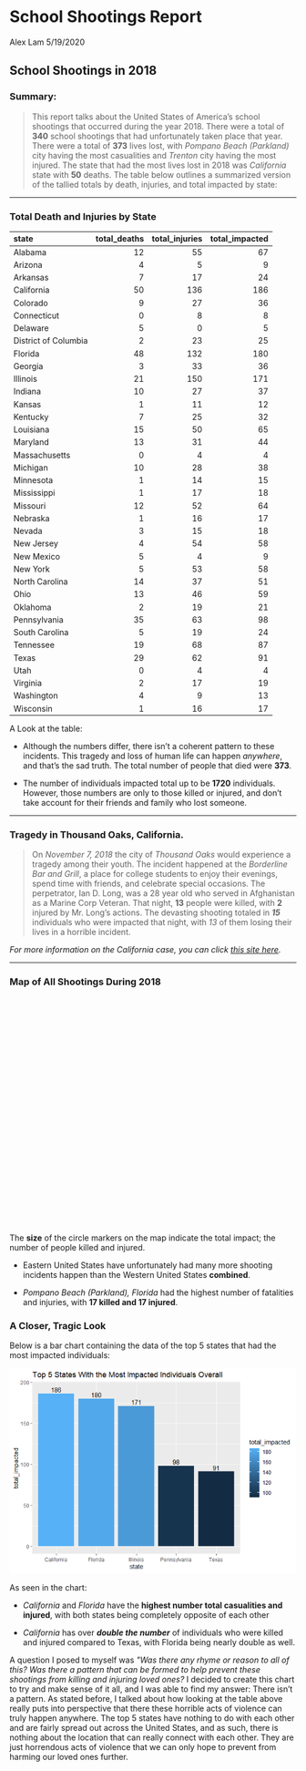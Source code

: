 School Shootings Report
================
Alex Lam
5/19/2020

## School Shootings in 2018

### Summary:

> This report talks about the United States of America’s school
> shootings that occurred during the year 2018. There were a total of
> **340** school shootings that had unfortunately taken place that year.
> There were a total of **373** lives lost, with *Pompano Beach
> (Parkland)* city having the most casualities and *Trenton* city having
> the most injured. The state that had the most lives lost in 2018 was
> *California* state with **50** deaths. The table below outlines a
> summarized version of the tallied totals by death, injuries, and total
> impacted by state:

-----

### Total Death and Injuries by State

| state                | total\_deaths | total\_injuries | total\_impacted |
| :------------------- | ------------: | --------------: | --------------: |
| Alabama              |            12 |              55 |              67 |
| Arizona              |             4 |               5 |               9 |
| Arkansas             |             7 |              17 |              24 |
| California           |            50 |             136 |             186 |
| Colorado             |             9 |              27 |              36 |
| Connecticut          |             0 |               8 |               8 |
| Delaware             |             5 |               0 |               5 |
| District of Columbia |             2 |              23 |              25 |
| Florida              |            48 |             132 |             180 |
| Georgia              |             3 |              33 |              36 |
| Illinois             |            21 |             150 |             171 |
| Indiana              |            10 |              27 |              37 |
| Kansas               |             1 |              11 |              12 |
| Kentucky             |             7 |              25 |              32 |
| Louisiana            |            15 |              50 |              65 |
| Maryland             |            13 |              31 |              44 |
| Massachusetts        |             0 |               4 |               4 |
| Michigan             |            10 |              28 |              38 |
| Minnesota            |             1 |              14 |              15 |
| Mississippi          |             1 |              17 |              18 |
| Missouri             |            12 |              52 |              64 |
| Nebraska             |             1 |              16 |              17 |
| Nevada               |             3 |              15 |              18 |
| New Jersey           |             4 |              54 |              58 |
| New Mexico           |             5 |               4 |               9 |
| New York             |             5 |              53 |              58 |
| North Carolina       |            14 |              37 |              51 |
| Ohio                 |            13 |              46 |              59 |
| Oklahoma             |             2 |              19 |              21 |
| Pennsylvania         |            35 |              63 |              98 |
| South Carolina       |             5 |              19 |              24 |
| Tennessee            |            19 |              68 |              87 |
| Texas                |            29 |              62 |              91 |
| Utah                 |             0 |               4 |               4 |
| Virginia             |             2 |              17 |              19 |
| Washington           |             4 |               9 |              13 |
| Wisconsin            |             1 |              16 |              17 |

A Look at the table:

  - Although the numbers differ, there isn’t a coherent pattern to these
    incidents. This tragedy and loss of human life can happen
    *anywhere*, and that’s the sad truth. The total number of people
    that died were **373**.

  - The number of individuals impacted total up to be **1720**
    individuals. However, those numbers are only to those killed or
    injured, and don’t take account for their friends and family who
    lost someone.

-----

### Tragedy in Thousand Oaks, California.

> On *November 7, 2018* the city of *Thousand Oaks* would experience a
> tragedy among their youth. The incident happened at the *Borderline
> Bar and Grill*, a place for college students to enjoy their evenings,
> spend time with friends, and celebrate special occasions. The
> perpetrator, Ian D. Long, was a 28 year old who served in Afghanistan
> as a Marine Corp Veteran. That night, **13** people were killed, with
> **2** injured by Mr. Long’s actions. The devasting shooting totaled in
> ***15*** individuals who were impacted that night, with *13* of them
> losing their lives in a horrible incident.

*For more information on the California case, you can click [this site
here](https://www.nytimes.com/2018/11/08/us/shooting-california-thousand-oaks.html).*

-----

### Map of All Shootings During 2018

<!--html_preserve-->

<div id="htmlwidget-05983dc40b0a8f6855c2" class="leaflet html-widget" style="width:100%;height:400px;">

</div>

<script type="application/json" data-for="htmlwidget-05983dc40b0a8f6855c2">{"x":{"options":{"crs":{"crsClass":"L.CRS.EPSG3857","code":null,"proj4def":null,"projectedBounds":null,"options":{}}},"calls":[{"method":"addProviderTiles","args":["CartoDB.Positron",null,null,{"errorTileUrl":"","noWrap":false,"detectRetina":false}]},{"method":"addCircleMarkers","args":[[41.49932,40.742551,38.7881062,30.0404796,37.2089572,36.1699412,39.2903848,25.7616798,38.8338816,39.9525839,31.7607195,34.7740494,43.0730517,33.9616801,40.7449859,25.7616798,36.0318578,32.5176361,29.7604267,37.8043637,25.7616798,41.079273,38.6270025,39.9525839,39.7392358,33.9386361,34.7464809,30.4514677,35.5280783,39.768403,35.3062743,33.3942223,34.1705609,43.9747838,33.8640647,30.4382559,44.977753,37.2089572,42.331427,38.1040864,34.0522342,33.9806005,33.20763,35.1495343,40.4406248,40.7177545,41.8781136,41.8781136,30.3321838,47.1717649,33.7489954,35.6150716,36.1699412,32.7554883,37.4688273,38.6270025,27.9789074,34.9495672,36.1699412,33.5185892,36.1539816,29.7604267,37.8043637,35.9910383,32.5973856,39.9525839,34.1954331,41.8781136,33.8958492,28.5383355,39.9525839,35.1495343,35.3732921,34.0852868,38.9071923,40.7062128,39.5095556,43.0481221,43.0972174,41.8781136,39.8467433,29.9220105,35.1495343,38.9906657,43.0389025,35.3732921,41.8781136,35.1495343,32.6098566,30.3321838,42.0354084,44.977753,39.1031182,31.5785074,35.3859242,29.4241219,33.5185892,40.9167654,34.1083449,40.2205824,41.49932,26.1403635,39.7294319,34.2284312,30.3321838,33.9137085,37.5407246,36.1626638,39.9525839,39.2903848,38.6270025,35.1495343,35.6145169,41.49932,41.8781136,40.8447819,41.8781136,34.1954001,40.0945549,38.9582307,40.4643479,39.9611755,37.7749295,39.8680412,38.6270025,42.331427,40.9167654,39.9525839,41.8781136,41.8781136,41.8781136,41.8781136,41.8781136,39.0997265,36.1699412,41.8781136,43.0389025,33.8883487,32.0808989,41.8781136,39.9625984,33.4483771,42.732535,29.9510658,34.0522342,41.8781136,27.7903032,41.49932,37.8043637,32.7766642,29.9510658,41.8781136,39.2903848,41.8781136,46.3237423,40.6639916,35.4675602,26.7753405,39.9525839,38.9071923,39.7392358,35.0456297,38.7073379,37.5407246,35.1495343,29.7604267,29.3666393,39.744655,28.5383355,34.7581567,35.1495343,32.5437448,40.6781784,42.6525793,34.0522342,36.8529263,40.742551,41.6020403,33.7489954,38.6270025,38.9071923,42.8864468,41.8781136,31.7060134,39.2903848,40.7177545,38.9784453,37.8043637,29.4241219,41.7658043,41.8781136,35.4798757,26.9297836,27.0272756,26.7753405,41.4561754,41.6020403,37.6871761,41.8781136,35.5762326,40.4059025,34.1083449,30.738518,41.8781136,37.6390972,34.7303688,40.4842027,41.8781136,35.2270869,40.2205824,32.8406946,41.8781136,39.9525839,37.5933918,37.7396513,42.8864468,39.8366528,40.8447819,32.3792233,28.5383355,27.4989278,34.1633045,39.8386516,41.7605849,40.4842027,41.8781136,42.3600825,35.4873613,39.9525839,30.3321838,32.7766642,41.8781136,41.2565369,42.8864468,34.1348782,32.5251516,39.7294319,39.1031182,40.1053196,31.8604382,29.3780129,33.1828974,39.2903848,37.9577016,34.8723179,34.0522342,41.2565369,39.830391,38.6270025,34.7514893,41.2565369,38.6270025,32.715738,36.1156071,35.1495343,32.4609764,36.3295905,41.506146,41.8781136,44.977753,40.6781784,29.9510658,26.2378597,38.9071923,36.1047979,47.4924182,34.9854275,26.7153424,34.7351614,34.2284312,38.6270025,43.0125274,36.0597177,29.9510658,39.9525839,37.7749295,35.5950581,32.5251516,38.1040864,35.7344538,25.7616798,30.3321838,36.8529263,29.9510658,29.7604267,30.6953657,43.4194699,40.2203907,33.0198431,39.9259463,40.6916132,37.7749295,38.2526647,41.6100344,30.2821807,37.6390972,40.1164204,43.4194699,41.6763545,34.9682097,32.2418146,42.2711311,25.7616798,40.6781784,41.1792258,42.331427,26.7753405,29.4241219,39.1155314,35.1495343,35.4675602,26.3107774,29.9510658,42.331427,37.8145384,26.5867358,38.8338816,41.4169974,38.6270025,40.0520182,40.3356483,39.768403,34.0522342,36.9685219,38.9071923,39.9525839,36.8572781,28.5383355,41.8781136,38.9071923,29.7938144,32.8406848,34.6992579,36.1626638,37.8280961,32.144316,26.1275862,31.3271189,34.8878719,34.7303688],[-81.6943605,-84.1052256,-90.4974359,-90.6989797,-93.2922989,-115.1398296,-76.6121893,-80.1917902,-104.8213634,-75.1652215,-93.0862749,-79.4628248,-89.4012302,-118.3531311,-73.8642613,-80.1917902,-84.027655,-87.836402,-95.3698028,-122.2711137,-80.1917902,-85.1393513,-90.1994042,-75.1652215,-104.990251,-118.2380432,-92.2895948,-91.1871466,-108.7425843,-86.158068,-78.6089028,-110.7864984,-118.8375937,-75.9107565,-118.1766294,-84.2807329,-93.2650108,-93.2922989,-83.0457538,-122.2566367,-118.2436849,-117.3754942,-92.6662674,-90.0489801,-79.9958864,-74.0431435,-87.6297982,-87.6297982,-81.655651,-122.518458,-84.3879824,-87.0352831,-115.1398296,-97.3307658,-122.1410751,-90.1994042,-97.3986041,-81.9320482,-115.1398296,-86.8103567,-95.992775,-95.3698028,-122.2711137,-106.0818233,-82.3337376,-75.1652215,-79.7625625,-87.6297982,-118.2200712,-81.3792365,-75.1652215,-90.0489801,-119.0187125,-117.9608978,-77.0368707,-73.6187397,-76.1641197,-76.1474244,-89.5042876,-87.6297982,-79.8997755,-90.0139908,-90.0489801,-77.026088,-87.9064736,-119.0187125,-87.6297982,-90.0489801,-85.4807825,-81.655651,-88.2825668,-93.2650108,-84.5120196,-84.155741,-94.3985475,-98.4936282,-86.8103567,-74.171811,-117.2897652,-74.759717,-81.6943605,-80.2133808,-104.8319195,-92.0031955,-81.655651,-98.4933873,-77.4360481,-86.7816016,-75.1652215,-76.6121893,-90.1994042,-90.0489801,-88.8139469,-81.6943605,-87.6297982,-73.8648268,-87.6297982,-82.1617883,-75.1487863,-122.6263728,-79.926266,-82.9987942,-122.4194155,-104.9719243,-90.1994042,-83.0457538,-74.171811,-75.1652215,-87.6297982,-87.6297982,-87.6297982,-87.6297982,-87.6297982,-94.5785667,-115.1398296,-87.6297982,-87.9064736,-118.3089624,-81.091203,-87.6297982,-76.727745,-112.0740373,-84.5555347,-90.0715323,-118.2436849,-87.6297982,-97.6688843,-81.6943605,-122.2711137,-96.7969879,-90.0715323,-87.6297982,-76.6121893,-87.6297982,-120.0086538,-74.2107006,-97.5164276,-80.0580969,-75.1652215,-77.0368707,-104.990251,-85.3096801,-77.0230313,-77.4360481,-90.0489801,-95.3698028,-82.1973184,-75.5483909,-81.3792365,-85.6042105,-90.0489801,-86.2119127,-73.9441579,-73.7562317,-118.2436849,-75.977985,-84.1052256,-87.3371523,-84.3879824,-90.1994042,-77.0368707,-78.8783689,-87.6297982,-83.653224,-76.6121893,-74.0431435,-76.4921829,-122.2711137,-98.4936282,-72.6733723,-87.6297982,-79.1802994,-82.0453664,-80.4856083,-80.0580969,-82.7116821,-87.3371523,-97.330053,-87.6297982,-89.6534029,-79.9119948,-117.2897652,-91.5942819,-87.6297982,-120.9968782,-86.5861037,-88.9936873,-87.6297982,-80.8431267,-74.759717,-83.6324022,-87.6297982,-75.1652215,-122.0438298,-121.4252227,-78.8783689,-105.0372046,-73.8648268,-86.3077368,-81.3792365,-82.5748194,-118.3841777,-86.0252612,-88.3200715,-88.9936873,-87.6297982,-71.0588801,-80.6217341,-75.1652215,-81.655651,-96.7969879,-87.6297982,-95.9345034,-78.8783689,-79.9397885,-93.7501789,-104.8319195,-84.5120196,-85.6802541,-90.3959255,-95.1057625,-97.2872402,-76.6121893,-121.2907796,-89.6906396,-118.2436849,-95.9345034,-75.2404607,-90.1994042,-95.0480162,-95.9345034,-90.1994042,-117.1610838,-97.0583681,-90.0489801,-84.9877094,-78.3991638,-87.6355995,-87.6297982,-93.2650108,-73.9441579,-90.0715323,-80.1247667,-77.0368707,-84.597162,-122.2391064,-80.5495112,-80.0533746,-79.3489317,-92.0031955,-90.1994042,-83.6874562,-86.6715948,-90.0715323,-75.1652215,-122.4194155,-82.5514869,-93.7501789,-122.2566367,-81.3444573,-80.1917902,-81.655651,-75.977985,-90.0715323,-95.3698028,-88.0398912,-83.9508068,-74.0120817,-96.6988856,-75.1196199,-112.0010501,-122.4194155,-85.7584557,-87.6467131,-82.1220569,-120.9968782,-88.2433829,-83.9508068,-86.2519898,-80.0767266,-85.4163327,-89.0939952,-80.1917902,-73.9441579,-73.1894384,-83.0457538,-80.0580969,-98.4936282,-94.6267873,-90.0489801,-97.5164276,-80.2532249,-90.0715323,-83.0457538,-82.8071054,-80.0519859,-104.8213634,-81.6059581,-90.1994042,-79.3892016,-75.9268747,-86.158068,-118.2436849,-86.4808043,-77.0368707,-75.1652215,-88.350315,-81.3792365,-87.6297982,-77.0368707,-82.4944226,-87.8875145,-86.7483318,-86.7816016,-92.1776664,-85.7149495,-80.2331036,-89.2903392,-91.1945688,-86.5861037],[5,4,5,4,7,4,5,5,4,4,4,4,4,5,5,5,4,4,4,4,7,5,4,4,5,5,4,4,5,4,4,4,15,5,4,8,5,4,4,5,5,7,4,5,18,4,5,6,6,4,4,5,4,4,4,4,5,6,4,4,4,4,6,4,4,5,8,4,4,5,4,5,5,4,4,4,7,5,5,4,5,4,4,5,4,6,4,5,5,4,4,4,6,4,4,4,7,4,8,4,8,4,5,4,12,4,5,5,4,4,4,4,5,4,5,4,7,5,5,5,4,4,5,4,4,4,4,6,5,4,4,8,6,6,6,4,4,5,4,4,4,5,4,10,6,4,5,7,4,6,4,5,4,7,5,4,4,6,5,5,4,5,4,4,5,4,4,5,5,6,4,5,4,4,6,6,6,4,4,6,4,4,6,7,6,5,5,4,4,4,6,7,4,4,4,5,4,4,5,4,4,4,4,4,5,4,4,5,4,20,4,4,4,5,5,5,4,4,4,6,6,6,5,7,4,6,4,4,5,4,5,4,7,5,5,4,4,4,4,8,23,6,4,5,4,4,6,4,4,5,4,4,5,4,6,5,4,4,5,6,5,5,4,4,4,4,4,4,5,4,4,4,7,6,4,6,7,6,4,4,4,4,4,4,4,5,5,5,4,4,4,6,7,4,4,4,4,5,6,4,4,5,4,4,4,5,4,5,8,5,4,34,6,7,5,6,6,6,4,5,4,5,5,4,4,4,16,4,4,4,5,5,4,5,4,6,4,6,4,4],null,null,{"interactive":true,"className":"","stroke":true,"color":"#03F","weight":5,"opacity":0.5,"fill":true,"fillColor":"#03F","fillOpacity":0.2},null,null,["Date: December 31, 2018 <br> City: Cleveland <br> Address: 4462 Denison Ave <br> Killed: 3 <br> Injured: 2","Date: December 29, 2018 <br> City: Lima <br> Address: 904 S Main St <br> Killed: 1 <br> Injured: 3","Date: December 28, 2018 <br> City: Saint Charles <br> Address: 150 Whetstone Dr <br> Killed: 4 <br> Injured: 1","Date: December 24, 2018 <br> City: Lutcher <br> Address: 2176 Main St <br> Killed: 2 <br> Injured: 2","Date: December 23, 2018 <br> City: Springfield <br> Address: 1042 W College St <br> Killed: 0 <br> Injured: 7","Date: December 22, 2018 <br> City: Las Vegas <br> Address: 3528 S Maryland Pkwy <br> Killed: 0 <br> Injured: 4","Date: December 18, 2018 <br> City: Baltimore <br> Address: 3942 Park Heights Ave <br> Killed: 0 <br> Injured: 5","Date: December 15, 2018 <br> City: Miami <br> Address: 239 NW 16th St <br> Killed: 0 <br> Injured: 5","Date: December 14, 2018 <br> City: Colorado Springs <br> Address: 700 block of Geiger Ct <br> Killed: 1 <br> Injured: 3","Date: December 13, 2018 <br> City: Philadelphia <br> Address: 4505 N Broad St <br> Killed: 0 <br> Injured: 4","Date: December 11, 2018 <br> City: Natchitoches <br> Address: Caspari St and University Pkwy <br> Killed: 1 <br> Injured: 3","Date: December 9, 2018 <br> City: Laurinburg <br> Address: Lees Mill Rd <br> Killed: 1 <br> Injured: 3","Date: December 9, 2018 <br> City: Madison <br> Address: 3554 E Washington Ave <br> Killed: 0 <br> Injured: 4","Date: December 8, 2018 <br> City: Inglewood <br> Address: 801 S Inglewood Ave <br> Killed: 0 <br> Injured: 5","Date: December 8, 2018 <br> City: Corona (Queens) <br> Address: 89-25 130th St <br> Killed: 0 <br> Injured: 5","Date: December 1, 2018 <br> City: Miami <br> Address: NW Fifth Ave and NW Eighth St <br> Killed: 0 <br> Injured: 5","Date: November 26, 2018 <br> City: Powell <br> Address: Tammy Dr <br> Killed: 0 <br> Injured: 4","Date: November 25, 2018 <br> City: Demopolis <br> Address: Floyd St and Field St <br> Killed: 2 <br> Injured: 2","Date: November 25, 2018 <br> City: Houston <br> Address: 4500 block of Yale St <br> Killed: 1 <br> Injured: 3","Date: November 25, 2018 <br> City: Oakland <br> Address: 1000 block of 24th St <br> Killed: 0 <br> Injured: 4","Date: November 23, 2018 <br> City: Miami <br> Address: 5801 NW 27th Ave <br> Killed: 2 <br> Injured: 5","Date: November 22, 2018 <br> City: Fort Wayne <br> Address: 6100 block of Downingtown Dr <br> Killed: 3 <br> Injured: 2","Date: November 21, 2018 <br> City: Saint Louis <br> Address: 4200 block of Shreve Ave <br> Killed: 0 <br> Injured: 4","Date: November 19, 2018 <br> City: Philadelphia <br> Address: 5100 block of Malcolm St <br> Killed: 4 <br> Injured: 0","Date: November 19, 2018 <br> City: Denver <br> Address: 1200 21st Street <br> Killed: 1 <br> Injured: 4","Date: November 18, 2018 <br> City: Los Angeles (Watts) <br> Address: 95th St and Defiance Ave <br> Killed: 1 <br> Injured: 4","Date: November 16, 2018 <br> City: Little Rock <br> Address: 4405  W 14th St <br> Killed: 3 <br> Injured: 1","Date: November 14, 2018 <br> City: Baton Rouge <br> Address: 4800 block of Gus Young Ave <br> Killed: 3 <br> Injured: 1","Date: November 13, 2018 <br> City: Gallup <br> Address: CR 1 and Defiance Draw Rd <br> Killed: 4 <br> Injured: 1","Date: November 13, 2018 <br> City: Indianapolis <br> Address: 2007 Blue Pine Ln <br> Killed: 2 <br> Injured: 2","Date: November 12, 2018 <br> City: Dunn <br> Address: 4640 Woods Crossroads Rd <br> Killed: 3 <br> Injured: 1","Date: November 11, 2018 <br> City: Globe <br> Address: 598 N Broad St <br> Killed: 3 <br> Injured: 1","Date: November 7, 2018 <br> City: Thousand Oaks <br> Address: 99 Rolling Oaks Dr <br> Killed: 13 <br> Injured: 2","Date: November 3, 2018 <br> City: Watertown <br> Address: 136 Franklin St <br> Killed: 0 <br> Injured: 5","Date: November 2, 2018 <br> City: Long Beach (North Long Beach) <br> Address: 5800 block of Brayton Ave <br> Killed: 0 <br> Injured: 4","Date: November 2, 2018 <br> City: Tallahassee <br> Address: 1950 Thomasville Rd <br> Killed: 3 <br> Injured: 5","Date: November 1, 2018 <br> City: Minneapolis <br> Address: 3400 block of Girard Ave N <br> Killed: 0 <br> Injured: 5","Date: November 1, 2018 <br> City: Springfield <br> Address: 906 E Locust St <br> Killed: 2 <br> Injured: 2","Date: October 31, 2018 <br> City: Detroit <br> Address: 19000 block of Langholm St <br> Killed: 1 <br> Injured: 3","Date: October 30, 2018 <br> City: Vallejo <br> Address: Woodrow Ave and Reis Ave <br> Killed: 2 <br> Injured: 3","Date: October 30, 2018 <br> City: Los Angeles <br> Address: 65th Place and Vermont Avenue <br> Killed: 0 <br> Injured: 5","Date: October 29, 2018 <br> City: Riverside <br> Address: 3252 Mission Inn Ave <br> Killed: 0 <br> Injured: 7","Date: October 28, 2018 <br> City: El Dorado <br> Address: 2 Whites Quarters <br> Killed: 2 <br> Injured: 2","Date: October 27, 2018 <br> City: Memphis <br> Address: 4275 Ladyslipper <br> Killed: 0 <br> Injured: 5","Date: October 27, 2018 <br> City: Pittsburgh <br> Address: 5898 Wilkins Ave <br> Killed: 11 <br> Injured: 7","Date: October 26, 2018 <br> City: Jersey City <br> Address: 77 Brinkerhoff St <br> Killed: 1 <br> Injured: 3","Date: October 24, 2018 <br> City: Chicago <br> Address: 6200 block of S King Dr <br> Killed: 0 <br> Injured: 5","Date: October 22, 2018 <br> City: Chicago <br> Address: 9231 S Cottage Grove Av <br> Killed: 0 <br> Injured: 6","Date: October 21, 2018 <br> City: Jacksonville <br> Address: 900 block of A Philip Randolph Blvd <br> Killed: 1 <br> Injured: 5","Date: October 21, 2018 <br> City: Lakewood <br> Address: 8722 S Tacoma Way <br> Killed: 1 <br> Injured: 3","Date: October 16, 2018 <br> City: Atlanta <br> Address: Broad St <br> Killed: 0 <br> Injured: 4","Date: October 15, 2018 <br> City: Columbia <br> Address: 1075 Carters Creek Pike <br> Killed: 5 <br> Injured: 0","Date: October 14, 2018 <br> City: Las Vegas <br> Address: 2815 W Lake Mead Blvd <br> Killed: 3 <br> Injured: 1","Date: October 14, 2018 <br> City: Fort Worth <br> Address: 5310 E Rosedale St <br> Killed: 0 <br> Injured: 4","Date: October 14, 2018 <br> City: Palo Alto (East Palo Alto) <br> Address: 2500 block of Pulgas Ave <br> Killed: 2 <br> Injured: 2","Date: October 13, 2018 <br> City: Saint Louis <br> Address: 400 block of Midlothian Road <br> Killed: 0 <br> Injured: 4","Date: October 13, 2018 <br> City: Taft <br> Address: 511 Wilburn St <br> Killed: 4 <br> Injured: 1","Date: October 12, 2018 <br> City: Spartanburg <br> Address: 1620 John B White Sr Blvd <br> Killed: 0 <br> Injured: 6","Date: October 12, 2018 <br> City: Las Vegas <br> Address: 6500 block of W Charleston Blvd <br> Killed: 0 <br> Injured: 4","Date: October 8, 2018 <br> City: Birmingham <br> Address: Joppa Ave <br> Killed: 0 <br> Injured: 4","Date: October 6, 2018 <br> City: Tulsa <br> Address: 9453 E 31st St <br> Killed: 0 <br> Injured: 4","Date: October 6, 2018 <br> City: Houston <br> Address: 6802 Cullen Blvd <br> Killed: 1 <br> Injured: 3","Date: October 6, 2018 <br> City: Oakland <br> Address: Williams St and Telegraph Ave <br> Killed: 0 <br> Injured: 6","Date: October 4, 2018 <br> City: Espanola (EspaÃ±ola) <br> Address: 1813 N Riverside Dr <br> Killed: 1 <br> Injured: 3","Date: October 4, 2018 <br> City: Swainsboro <br> Address: Lucky St <br> Killed: 0 <br> Injured: 4","Date: October 3, 2018 <br> City: Philadelphia <br> Address: 5101 Germantown Ave <br> Killed: 1 <br> Injured: 4","Date: October 3, 2018 <br> City: Florence <br> Address: 932 Ashton Dr <br> Killed: 2 <br> Injured: 6","Date: October 1, 2018 <br> City: Chicago <br> Address: 500 block of S Michigan Ave <br> Killed: 2 <br> Injured: 2","Date: September 30, 2018 <br> City: Compton <br> Address: 200 block N Long Beach Blvd <br> Killed: 1 <br> Injured: 3","Date: September 29, 2018 <br> City: Orlando <br> Address: 1700 block of 24th St <br> Killed: 1 <br> Injured: 4","Date: September 28, 2018 <br> City: Philadelphia <br> Address: 5100 block of Haverford Ave <br> Killed: 2 <br> Injured: 2","Date: September 24, 2018 <br> City: Memphis <br> Address: 1528 Ragan St <br> Killed: 3 <br> Injured: 2","Date: September 23, 2018 <br> City: Bakersfield <br> Address: 2600 block of Chandler Court <br> Killed: 1 <br> Injured: 4","Date: September 23, 2018 <br> City: Baldwin Park <br> Address: 3700 block of Loma Lane <br> Killed: 0 <br> Injured: 4","Date: September 22, 2018 <br> City: Washington <br> Address: 1800 block of Benning Rd <br> Killed: 0 <br> Injured: 4","Date: September 22, 2018 <br> City: Hempstead <br> Address: Dolan St <br> Killed: 0 <br> Injured: 4","Date: September 20, 2018 <br> City: Aberdeen <br> Address: 1501 Perryman Rd <br> Killed: 4 <br> Injured: 3","Date: September 20, 2018 <br> City: Syracuse <br> Address: 1317 Midland Ave <br> Killed: 0 <br> Injured: 5","Date: September 19, 2018 <br> City: Middleton <br> Address: 1850 Deming Way <br> Killed: 1 <br> Injured: 4","Date: September 19, 2018 <br> City: Chicago <br> Address: W Cermak Rd and S State St <br> Killed: 0 <br> Injured: 4","Date: September 19, 2018 <br> City: Masontown <br> Address: 1 E Church St <br> Killed: 1 <br> Injured: 4","Date: September 18, 2018 <br> City: New Orleans (Algiers) <br> Address: 1100 block of Sumner St <br> Killed: 0 <br> Injured: 4","Date: September 18, 2018 <br> City: Memphis <br> Address: 4622 Faronia Rd <br> Killed: 0 <br> Injured: 4","Date: September 17, 2018 <br> City: Silver Spring <br> Address: 123 Amberleigh Dr <br> Killed: 4 <br> Injured: 1","Date: September 15, 2018 <br> City: Milwaukee <br> Address: 820 S 21st St <br> Killed: 0 <br> Injured: 4","Date: September 12, 2018 <br> City: Bakersfield <br> Address: 660 Manwell Blvd <br> Killed: 6 <br> Injured: 0","Date: September 11, 2018 <br> City: Chicago <br> Address: 10600 block of S Bensley Avenue <br> Killed: 0 <br> Injured: 4","Date: September 10, 2018 <br> City: Memphis <br> Address: 140 Lt George W Lee Ave <br> Killed: 0 <br> Injured: 5","Date: September 9, 2018 <br> City: Auburn <br> Address: 224 W Magnolia St <br> Killed: 1 <br> Injured: 4","Date: September 9, 2018 <br> City: Jacksonville <br> Address: N/A <br> Killed: 0 <br> Injured: 4","Date: September 9, 2018 <br> City: Elgin <br> Address: 550 S McLean Blvd <br> Killed: 1 <br> Injured: 3","Date: September 7, 2018 <br> City: Minneapolis <br> Address: 2024 N Washington Ave <br> Killed: 1 <br> Injured: 3","Date: September 6, 2018 <br> City: Cincinnati <br> Address: 511 Walnut St <br> Killed: 4 <br> Injured: 2","Date: September 4, 2018 <br> City: Albany <br> Address: 1200 block of Gillespie Ave <br> Killed: 0 <br> Injured: 4","Date: September 2, 2018 <br> City: Fort Smith <br> Address: 801 Garrison Ave <br> Killed: 0 <br> Injured: 4","Date: September 2, 2018 <br> City: San Antonio <br> Address: 600 block of Morningview St <br> Killed: 0 <br> Injured: 4","Date: September 2, 2018 <br> City: Birmingham <br> Address: 500 23rd St S <br> Killed: 0 <br> Injured: 7","Date: September 2, 2018 <br> City: Paterson <br> Address: 43 12th Ave <br> Killed: 2 <br> Injured: 2","Date: September 2, 2018 <br> City: San Bernardino <br> Address: 1277 East Lynwood Drive <br> Killed: 0 <br> Injured: 8","Date: September 2, 2018 <br> City: Trenton <br> Address: Stuyvesant Ave and Bryn Mawr Ave <br> Killed: 0 <br> Injured: 4","Date: September 1, 2018 <br> City: Cleveland <br> Address: 3232 Lakeside Ave East <br> Killed: 1 <br> Injured: 7","Date: September 1, 2018 <br> City: Fort Lauderdale (Lauderhill) <br> Address: 5225 NW 24th Ct <br> Killed: 1 <br> Injured: 3","Date: August 31, 2018 <br> City: Aurora <br> Address: 1900 block of Peoria St <br> Killed: 2 <br> Injured: 3","Date: August 27, 2018 <br> City: Pine Bluff <br> Address: 2600 block of W 34th Ave <br> Killed: 1 <br> Injured: 3","Date: August 26, 2018 <br> City: Jacksonville <br> Address: 2 Independent Dr <br> Killed: 3 <br> Injured: 9","Date: August 26, 2018 <br> City: Wichita Falls <br> Address: 2400 block of Sheppard Access Rd <br> Killed: 1 <br> Injured: 3","Date: August 25, 2018 <br> City: Richmond <br> Address: 4 N 18th St <br> Killed: 0 <br> Injured: 5","Date: August 25, 2018 <br> City: Nashville <br> Address: 1564 9th Ave N <br> Killed: 1 <br> Injured: 4","Date: August 23, 2018 <br> City: Philadelphia <br> Address: 5800 block of Oakland St <br> Killed: 0 <br> Injured: 4","Date: August 23, 2018 <br> City: Baltimore <br> Address: 1700 block of Homestead St <br> Killed: 0 <br> Injured: 4","Date: August 22, 2018 <br> City: Saint Louis <br> Address: I-64 and Jefferson Ave <br> Killed: 0 <br> Injured: 4","Date: August 21, 2018 <br> City: Memphis <br> Address: 2119 E Alcy Rd <br> Killed: 0 <br> Injured: 4","Date: August 20, 2018 <br> City: Jackson <br> Address: 60 Heritage Square <br> Killed: 1 <br> Injured: 4","Date: August 20, 2018 <br> City: Cleveland <br> Address: E 94th St and Kinsman Rd <br> Killed: 1 <br> Injured: 3","Date: August 19, 2018 <br> City: Chicago <br> Address: 7400 block of S Dante Ave <br> Killed: 0 <br> Injured: 5","Date: August 18, 2018 <br> City: Bronx <br> Address: 925 Allerton Ave <br> Killed: 0 <br> Injured: 4","Date: August 17, 2018 <br> City: Chicago <br> Address: 1600 block of W 65th St <br> Killed: 0 <br> Injured: 7","Date: August 15, 2018 <br> City: Greenwood <br> Address: Mimosa Ct <br> Killed: 0 <br> Injured: 5","Date: August 14, 2018 <br> City: Wyncote <br> Address: 1000 S Easton Rd <br> Killed: 0 <br> Injured: 5","Date: August 12, 2018 <br> City: Clearlake <br> Address: 4786 Yarrington Ct <br> Killed: 4 <br> Injured: 1","Date: August 12, 2018 <br> City: Pittsburgh (East Liberty) <br> Address: 5600 block of Broad St <br> Killed: 0 <br> Injured: 4","Date: August 11, 2018 <br> City: Columbus <br> Address: 1280 Summit St <br> Killed: 0 <br> Injured: 4","Date: August 11, 2018 <br> City: San Francisco <br> Address: Geneva St and Mission St <br> Killed: 1 <br> Injured: 4","Date: August 11, 2018 <br> City: Thornton <br> Address: 4050 E 100th Ave <br> Killed: 1 <br> Injured: 3","Date: August 10, 2018 <br> City: Saint Louis <br> Address: 1515 N 13th St <br> Killed: 0 <br> Injured: 4","Date: August 10, 2018 <br> City: Detroit <br> Address: 6300 block of Vinewood St <br> Killed: 0 <br> Injured: 4","Date: August 8, 2018 <br> City: Paterson <br> Address: Mercer St and Franklin St <br> Killed: 0 <br> Injured: 4","Date: August 8, 2018 <br> City: Philadelphia <br> Address: North 12th Street and West Huntingdon Street <br> Killed: 2 <br> Injured: 4","Date: August 5, 2018 <br> City: Chicago <br> Address: 1 block of N Leclaire Ave <br> Killed: 1 <br> Injured: 4","Date: August 5, 2018 <br> City: Chicago <br> Address: 900 block of S Karlov Ave <br> Killed: 0 <br> Injured: 4","Date: August 5, 2018 <br> City: Chicago <br> Address: 1600 block of S Avers Ave <br> Killed: 0 <br> Injured: 4","Date: August 5, 2018 <br> City: Chicago <br> Address: 1300 block of W 76th St <br> Killed: 0 <br> Injured: 8","Date: August 5, 2018 <br> City: Chicago <br> Address: 1300 block of S Millard Ave <br> Killed: 1 <br> Injured: 5","Date: August 4, 2018 <br> City: Kansas City <br> Address: E 18th St and Highland Ave <br> Killed: 0 <br> Injured: 6","Date: August 4, 2018 <br> City: Las Vegas <br> Address: 3400 block of Coran Ln <br> Killed: 0 <br> Injured: 6","Date: August 4, 2018 <br> City: Chicago <br> Address: 1600 block of N Leclaire Ave <br> Killed: 1 <br> Injured: 3","Date: August 4, 2018 <br> City: Milwaukee <br> Address: 40th St and Vliet St <br> Killed: 0 <br> Injured: 4","Date: July 31, 2018 <br> City: Gardena <br> Address: 1212 West 135th Street <br> Killed: 2 <br> Injured: 3","Date: July 30, 2018 <br> City: Savannah <br> Address: 12328 Largo Dr <br> Killed: 0 <br> Injured: 4","Date: July 30, 2018 <br> City: Chicago <br> Address: 1200 block of S Avers Ave <br> Killed: 0 <br> Injured: 4","Date: July 29, 2018 <br> City: York <br> Address: 100 block of E Maple St <br> Killed: 0 <br> Injured: 4","Date: July 29, 2018 <br> City: Phoenix <br> Address: 2501 E Van Buren St <br> Killed: 1 <br> Injured: 4","Date: July 29, 2018 <br> City: Lansing <br> Address: Spring and River Street <br> Killed: 0 <br> Injured: 4","Date: July 28, 2018 <br> City: New Orleans <br> Address: 3400 S Claiborne Ave <br> Killed: 3 <br> Injured: 7","Date: July 28, 2018 <br> City: Los Angeles <br> Address: 8801 S Vermont Ave <br> Killed: 2 <br> Injured: 4","Date: July 27, 2018 <br> City: Chicago <br> Address: 1100 block of S Troy St <br> Killed: 0 <br> Injured: 4","Date: July 27, 2018 <br> City: Robstown <br> Address: 603 East Avenue J <br> Killed: 5 <br> Injured: 0","Date: July 26, 2018 <br> City: Cleveland <br> Address: 18416 St Clair Ave <br> Killed: 1 <br> Injured: 6","Date: July 26, 2018 <br> City: Oakland <br> Address: 73rd Ave and Bancroft Ave <br> Killed: 2 <br> Injured: 2","Date: July 26, 2018 <br> City: Dallas <br> Address: 3019 South Blvd <br> Killed: 0 <br> Injured: 6","Date: July 25, 2018 <br> City: New Orleans <br> Address: 7000 block of Bullard Ave <br> Killed: 0 <br> Injured: 4","Date: July 23, 2018 <br> City: Chicago <br> Address: 6400 block of S May St <br> Killed: 0 <br> Injured: 5","Date: July 21, 2018 <br> City: Baltimore <br> Address: 1000 block of Dundalk Ave <br> Killed: 0 <br> Injured: 4","Date: July 21, 2018 <br> City: Chicago <br> Address: 3100 block of W Fulton St <br> Killed: 2 <br> Injured: 5","Date: July 20, 2018 <br> City: Sunnyside <br> Address: 500 block of S 15th St <br> Killed: 1 <br> Injured: 4","Date: July 20, 2018 <br> City: Elizabeth <br> Address: 323 Irvington Ave <br> Killed: 0 <br> Injured: 4","Date: July 18, 2018 <br> City: Oklahoma City <br> Address: 7201 Melrose Ln <br> Killed: 0 <br> Injured: 4","Date: July 16, 2018 <br> City: Palm Beach Gardens (Riviera Beach) <br> Address: 2100 block of W 28th St <br> Killed: 2 <br> Injured: 4","Date: July 16, 2018 <br> City: Philadelphia <br> Address: 2100 block of N 4th St <br> Killed: 1 <br> Injured: 4","Date: July 16, 2018 <br> City: Washington <br> Address: 300 block of 53rd St NE <br> Killed: 1 <br> Injured: 4","Date: July 15, 2018 <br> City: Denver <br> Address: 50th Ave and Grant St <br> Killed: 0 <br> Injured: 4","Date: July 15, 2018 <br> City: Chattanooga <br> Address: 1400 Cowart St <br> Killed: 0 <br> Injured: 5","Date: July 14, 2018 <br> City: Fort Washington <br> Address: 9500 block of Fort Foote Rd <br> Killed: 0 <br> Injured: 4","Date: July 13, 2018 <br> City: Richmond <br> Address: 1401 Roseneath Rd <br> Killed: 1 <br> Injured: 3","Date: July 12, 2018 <br> City: Memphis <br> Address: 3678 Powers Rd <br> Killed: 0 <br> Injured: 5","Date: July 11, 2018 <br> City: Houston <br> Address: 9550 Bissonnet St <br> Killed: 0 <br> Injured: 4","Date: July 11, 2018 <br> City: Reddick <br> Address: 16300 block of NW Gainesville Rd <br> Killed: 0 <br> Injured: 4","Date: July 9, 2018 <br> City: Wilmington <br> Address: 2709 Ferris Rd <br> Killed: 5 <br> Injured: 0","Date: July 9, 2018 <br> City: Orlando <br> Address: Southland Blvd and Orange Blossom Trail <br> Killed: 1 <br> Injured: 4","Date: July 8, 2018 <br> City: Brandon <br> Address: 565 US-80 <br> Killed: 0 <br> Injured: 6","Date: July 8, 2018 <br> City: Memphis <br> Address: Mount Moriah Rd and Mendenhall Rd <br> Killed: 0 <br> Injured: 4","Date: July 7, 2018 <br> City: Wetumpka <br> Address: 135 Granite Way <br> Killed: 3 <br> Injured: 2","Date: July 5, 2018 <br> City: Brooklyn <br> Address: 280 Herkimer St <br> Killed: 0 <br> Injured: 4","Date: July 5, 2018 <br> City: Albany <br> Address: First St and Lexington Ave <br> Killed: 0 <br> Injured: 4","Date: July 5, 2018 <br> City: Los Angeles <br> Address: 1600 block of W. 2nd Street <br> Killed: 3 <br> Injured: 3","Date: July 5, 2018 <br> City: Virginia Beach <br> Address: 1800 block of Atlantic Ave <br> Killed: 0 <br> Injured: 6","Date: July 5, 2018 <br> City: Lima <br> Address: 1440 Bellefontaine Ave <br> Killed: 1 <br> Injured: 5","Date: July 4, 2018 <br> City: Gary <br> Address: 3400 block of Pierce St <br> Killed: 1 <br> Injured: 3","Date: July 4, 2018 <br> City: Atlanta <br> Address: 5456 E Fayetteville Rd <br> Killed: 1 <br> Injured: 3","Date: July 3, 2018 <br> City: Saint Louis <br> Address: 1700 block of Billups Ave <br> Killed: 1 <br> Injured: 5","Date: July 3, 2018 <br> City: Washington <br> Address: 1700 block of Benning Rd NE <br> Killed: 0 <br> Injured: 4","Date: July 2, 2018 <br> City: Buffalo <br> Address: Grape St <br> Killed: 2 <br> Injured: 2","Date: July 1, 2018 <br> City: Chicago <br> Address: 3400 block of W Walnut Ave <br> Killed: 0 <br> Injured: 6","Date: June 30, 2018 <br> City: Ashburn <br> Address: 800 Block of W. Washington <br> Killed: 1 <br> Injured: 6","Date: June 30, 2018 <br> City: Baltimore <br> Address: 4000 block of Penhurst Ave <br> Killed: 0 <br> Injured: 6","Date: June 30, 2018 <br> City: Jersey City <br> Address: Lexington Ave and John F Kennedy Blvd <br> Killed: 0 <br> Injured: 5","Date: June 28, 2018 <br> City: Annapolis <br> Address: 888 Bestgate Rd <br> Killed: 5 <br> Injured: 0","Date: June 27, 2018 <br> City: Oakland <br> Address: 8901 MacArthur Boulevard <br> Killed: 1 <br> Injured: 3","Date: June 27, 2018 <br> City: San Antonio <br> Address: 100 block of Holly Street <br> Killed: 0 <br> Injured: 4","Date: June 27, 2018 <br> City: Hartford <br> Address: 124 Hillside Ave <br> Killed: 0 <br> Injured: 4","Date: June 25, 2018 <br> City: Chicago <br> Address: 3900 block of S Vincennes Ave <br> Killed: 0 <br> Injured: 6","Date: June 24, 2018 <br> City: Sanford <br> Address: 109 S Steele St <br> Killed: 1 <br> Injured: 6","Date: June 24, 2018 <br> City: Punta Gorda <br> Address: 2450 Harbour Dr <br> Killed: 0 <br> Injured: 4","Date: June 24, 2018 <br> City: Indiantown <br> Address: 17068 SW Palm Beach St <br> Killed: 0 <br> Injured: 4","Date: June 24, 2018 <br> City: Palm Beach Gardens (Riviera Beach) <br> Address: 1200 block of W 35th St <br> Killed: 1 <br> Injured: 3","Date: June 24, 2018 <br> City: Sandusky <br> Address: 1504 Milan Rd <br> Killed: 0 <br> Injured: 5","Date: June 24, 2018 <br> City: Gary <br> Address: 2500 block of Harrison Street <br> Killed: 1 <br> Injured: 3","Date: June 23, 2018 <br> City: Wichita <br> Address: 1403 Harding  St <br> Killed: 0 <br> Injured: 4","Date: June 23, 2018 <br> City: Chicago <br> Address: 100 block of East 51st St <br> Killed: 1 <br> Injured: 4","Date: June 23, 2018 <br> City: Covington <br> Address: 319 N High St <br> Killed: 0 <br> Injured: 4","Date: June 22, 2018 <br> City: Homestead (Munhall) <br> Address: 1324 Margaret St <br> Killed: 1 <br> Injured: 3","Date: June 21, 2018 <br> City: San Bernardino <br> Address: 279 W Base Line <br> Killed: 1 <br> Injured: 3","Date: June 21, 2018 <br> City: Morganza <br> Address: Deaton Ln <br> Killed: 0 <br> Injured: 4","Date: June 21, 2018 <br> City: Chicago <br> Address: 6500 block of S Claremont Ave <br> Killed: 0 <br> Injured: 4","Date: June 20, 2018 <br> City: Modesto <br> Address: 2300 block of West Hatch Road <br> Killed: 0 <br> Injured: 5","Date: June 19, 2018 <br> City: Huntsville <br> Address: 905 Lee Dr NW <br> Killed: 0 <br> Injured: 4","Date: June 18, 2018 <br> City: Bloomington <br> Address: 311 Riley Dr <br> Killed: 3 <br> Injured: 1","Date: June 18, 2018 <br> City: Chicago <br> Address: 1300 block of S Loomis St <br> Killed: 2 <br> Injured: 3","Date: June 17, 2018 <br> City: Charlotte <br> Address: 3215 Queen City Dr <br> Killed: 0 <br> Injured: 4","Date: June 17, 2018 <br> City: Trenton <br> Address: 635 S Clinton Ave <br> Killed: 1 <br> Injured: 19","Date: June 17, 2018 <br> City: Macon <br> Address: 325 Edgewood Ln <br> Killed: 1 <br> Injured: 3","Date: June 17, 2018 <br> City: Chicago <br> Address: 2200 block of S Sacramento Ave <br> Killed: 0 <br> Injured: 4","Date: June 14, 2018 <br> City: Philadelphia <br> Address: 400 block of Penn St <br> Killed: 0 <br> Injured: 4","Date: June 14, 2018 <br> City: Union City <br> Address: 32992 Mission Blvd <br> Killed: 0 <br> Injured: 5","Date: June 14, 2018 <br> City: Tracy <br> Address: West 6th Street <br> Killed: 1 <br> Injured: 4","Date: June 14, 2018 <br> City: Buffalo <br> Address: Marigold Ave <br> Killed: 1 <br> Injured: 4","Date: June 14, 2018 <br> City: Westminster <br> Address: 5150 W 80th Ave <br> Killed: 1 <br> Injured: 3","Date: June 12, 2018 <br> City: Bronx <br> Address: W 166th St and  Summit Ave <br> Killed: 0 <br> Injured: 4","Date: June 11, 2018 <br> City: Montgomery <br> Address: 3220 block of Virginia Pines Ln <br> Killed: 0 <br> Injured: 4","Date: June 11, 2018 <br> City: Orlando <br> Address: 4932 Eaglesmere Dr <br> Killed: 5 <br> Injured: 1","Date: June 10, 2018 <br> City: Bradenton <br> Address: 5627 14th St W <br> Killed: 1 <br> Injured: 5","Date: June 10, 2018 <br> City: Valley Village <br> Address: 12719 Tiara St <br> Killed: 0 <br> Injured: 6","Date: June 10, 2018 <br> City: Indianapolis (Lawrence) <br> Address: 4745 N Richardt Ave <br> Killed: 1 <br> Injured: 4","Date: June 10, 2018 <br> City: Aurora <br> Address: 300 block of W Park Ave <br> Killed: 0 <br> Injured: 7","Date: June 10, 2018 <br> City: Bloomington <br> Address: 1200 block of Orchard Rd <br> Killed: 2 <br> Injured: 2","Date: June 10, 2018 <br> City: Chicago <br> Address: 6400 block of S Eberhart Ave <br> Killed: 1 <br> Injured: 5","Date: June 9, 2018 <br> City: Boston <br> Address: 14 Copeland St <br> Killed: 0 <br> Injured: 4","Date: June 9, 2018 <br> City: Kannapolis <br> Address: 1709 S Cannon Blvd <br> Killed: 0 <br> Injured: 4","Date: June 9, 2018 <br> City: Philadelphia <br> Address: 2000 block of 20th St <br> Killed: 1 <br> Injured: 4","Date: June 5, 2018 <br> City: Jacksonville <br> Address: Town Center Pkwy <br> Killed: 3 <br> Injured: 1","Date: June 3, 2018 <br> City: Dallas <br> Address: 4500 Spring Ave <br> Killed: 0 <br> Injured: 5","Date: June 3, 2018 <br> City: Chicago <br> Address: 1200 block of W 73rd Pl <br> Killed: 1 <br> Injured: 3","Date: June 2, 2018 <br> City: Omaha <br> Address: S 11th St and Farnam St <br> Killed: 1 <br> Injured: 6","Date: June 2, 2018 <br> City: Buffalo <br> Address: Strauss Street <br> Killed: 0 <br> Injured: 5","Date: May 31, 2018 <br> City: Timmonsville <br> Address: 544 Chaney Grove Rd <br> Killed: 3 <br> Injured: 2","Date: May 27, 2018 <br> City: Shreveport <br> Address: 857 E Stoner Ave <br> Killed: 0 <br> Injured: 4","Date: May 27, 2018 <br> City: Aurora <br> Address: 15373 E 6th Ave <br> Killed: 1 <br> Injured: 3","Date: May 25, 2018 <br> City: Cincinnati <br> Address: 1000 block of Ross Avenue <br> Killed: 0 <br> Injured: 4","Date: May 20, 2018 <br> City: Anderson <br> Address: 1604 Madison Ave <br> Killed: 0 <br> Injured: 4","Date: May 20, 2018 <br> City: Hazlehurst <br> Address: 513 Monticello St <br> Killed: 1 <br> Injured: 7","Date: May 18, 2018 <br> City: Santa Fe <br> Address: 16000 Hwy 6 <br> Killed: 10 <br> Injured: 13","Date: May 16, 2018 <br> City: Ponder <br> Address: 610 Lone Star Park Ln <br> Killed: 5 <br> Injured: 1","Date: May 14, 2018 <br> City: Baltimore <br> Address: 2020 Etting St <br> Killed: 0 <br> Injured: 4","Date: May 13, 2018 <br> City: Stockton <br> Address: 2436 Belleview Street <br> Killed: 3 <br> Injured: 2","Date: May 13, 2018 <br> City: Byhalia <br> Address: French Rd and Berta Rd <br> Killed: 0 <br> Injured: 4","Date: May 13, 2018 <br> City: Los Angeles <br> Address: 365 W Manchester Avenue <br> Killed: 2 <br> Injured: 2","Date: May 12, 2018 <br> City: Omaha <br> Address: 3201 Decatur St <br> Killed: 0 <br> Injured: 6","Date: May 12, 2018 <br> City: Paulsboro <br> Address: 275 W Buck St <br> Killed: 0 <br> Injured: 4","Date: May 11, 2018 <br> City: Saint Louis <br> Address: 4800 block of Farlin Ave <br> Killed: 0 <br> Injured: 4","Date: May 11, 2018 <br> City: Talihina <br> Address: 2nd St and Dallas St <br> Killed: 1 <br> Injured: 4","Date: May 9, 2018 <br> City: Omaha <br> Address: Sahler St and N 48th St <br> Killed: 0 <br> Injured: 4","Date: May 9, 2018 <br> City: Saint Louis <br> Address: 5200 block of Minerva Avenue <br> Killed: 0 <br> Injured: 4","Date: May 7, 2018 <br> City: San Diego <br> Address: 15th St and J St <br> Killed: 0 <br> Injured: 5","Date: May 6, 2018 <br> City: Stillwater <br> Address: 2020 East Lakeview Road <br> Killed: 0 <br> Injured: 4","Date: May 6, 2018 <br> City: Memphis <br> Address: 499 North Watkins <br> Killed: 2 <br> Injured: 4","Date: May 5, 2018 <br> City: Columbus <br> Address: 4944 Sentry Street <br> Killed: 0 <br> Injured: 5","Date: May 4, 2018 <br> City: Henderson <br> Address: 519 Hilliard St <br> Killed: 0 <br> Injured: 4","Date: May 4, 2018 <br> City: Chicago Heights <br> Address: 200 block of E 23rd St <br> Killed: 0 <br> Injured: 4","Date: May 2, 2018 <br> City: Chicago <br> Address: 3500 block of W Grenshaw St <br> Killed: 1 <br> Injured: 4","Date: May 2, 2018 <br> City: Minneapolis <br> Address: 2400 block of Ogema Place <br> Killed: 0 <br> Injured: 6","Date: May 2, 2018 <br> City: Brooklyn <br> Address: Bristol St <br> Killed: 1 <br> Injured: 4","Date: May 1, 2018 <br> City: New Orleans <br> Address: 3200 block of Saint Claude Ave <br> Killed: 0 <br> Injured: 5","Date: April 30, 2018 <br> City: Pompano Beach <br> Address: 4251 N Dixie Hwy <br> Killed: 0 <br> Injured: 4","Date: April 30, 2018 <br> City: Washington <br> Address: 3600 block of New York Ave NE <br> Killed: 0 <br> Injured: 4","Date: April 29, 2018 <br> City: Wartburg <br> Address: 519 South Kingston St <br> Killed: 0 <br> Injured: 4","Date: April 29, 2018 <br> City: Seattle (Skyway) <br> Address: 12603 Renton Ave S <br> Killed: 2 <br> Injured: 2","Date: April 29, 2018 <br> City: Monroe <br> Address: 1500 block of Massey St <br> Killed: 1 <br> Injured: 3","Date: April 29, 2018 <br> City: West Palm Beach <br> Address: 1969 S Military Trail <br> Killed: 1 <br> Injured: 3","Date: April 28, 2018 <br> City: Maxton <br> Address: Modest Rd <br> Killed: 0 <br> Injured: 5","Date: April 25, 2018 <br> City: Pine Bluff <br> Address: 300 block of West 24th Street <br> Killed: 0 <br> Injured: 4","Date: April 25, 2018 <br> City: Saint Louis <br> Address: 1151 Northdale Dr <br> Killed: 3 <br> Injured: 1","Date: April 24, 2018 <br> City: Flint <br> Address: 2200 block of Ave A <br> Killed: 0 <br> Injured: 4","Date: April 22, 2018 <br> City: Antioch <br> Address: 3571 Murfreesboro Pike <br> Killed: 4 <br> Injured: 3","Date: April 22, 2018 <br> City: New Orleans <br> Address: 1900 block of St Roch Ave <br> Killed: 1 <br> Injured: 5","Date: April 21, 2018 <br> City: Philadelphia <br> Address: 1800 block of W Diamond St <br> Killed: 2 <br> Injured: 2","Date: April 20, 2018 <br> City: San Francisco <br> Address: 3rd Street and Quesada Ave <br> Killed: 1 <br> Injured: 5","Date: April 18, 2018 <br> City: Asheville <br> Address: 73 Hansel Ave <br> Killed: 4 <br> Injured: 3","Date: April 15, 2018 <br> City: Shreveport <br> Address: 6956 Jewella Ave <br> Killed: 0 <br> Injured: 6","Date: April 9, 2018 <br> City: Vallejo <br> Address: 201 Maine St <br> Killed: 0 <br> Injured: 4","Date: April 8, 2018 <br> City: Hickory <br> Address: 247 1st Ave NW <br> Killed: 1 <br> Injured: 3","Date: April 8, 2018 <br> City: Miami <br> Address: 1300 block of NW 63rd Terrace <br> Killed: 2 <br> Injured: 2","Date: April 6, 2018 <br> City: Jacksonville <br> Address: 6100 block of Transylvania Ave <br> Killed: 0 <br> Injured: 4","Date: April 6, 2018 <br> City: Virginia Beach <br> Address: 5800 block of Pickering St <br> Killed: 1 <br> Injured: 3","Date: April 4, 2018 <br> City: New Orleans <br> Address: 3300 Garden Oaks Drive <br> Killed: 2 <br> Injured: 2","Date: April 2, 2018 <br> City: Houston <br> Address: 8500 block of Redcliff Rd <br> Killed: 1 <br> Injured: 3","Date: April 1, 2018 <br> City: Mobile <br> Address: 3556 Halls Mill Rd <br> Killed: 1 <br> Injured: 4","Date: April 1, 2018 <br> City: Saginaw <br> Address: 600 block of Yale St <br> Killed: 0 <br> Injured: 5","Date: March 31, 2018 <br> City: Asbury Park <br> Address: Atlantic Ave and Monmouth Ave <br> Killed: 0 <br> Injured: 5","Date: March 29, 2018 <br> City: Plano <br> Address: 7401 Alma Dr <br> Killed: 1 <br> Injured: 3","Date: March 29, 2018 <br> City: Camden <br> Address: Kaighn Ave and Haddon Ave <br> Killed: 0 <br> Injured: 4","Date: March 24, 2018 <br> City: Salt Lake City (West Valley City) <br> Address: 3180 South 5600 West <br> Killed: 0 <br> Injured: 4","Date: March 21, 2018 <br> City: San Francisco <br> Address: 949 Geneva Ave <br> Killed: 1 <br> Injured: 5","Date: March 17, 2018 <br> City: Louisville <br> Address: 2928 W Kentucky St <br> Killed: 0 <br> Injured: 7","Date: March 17, 2018 <br> City: Harvey <br> Address: 16700 S Halsted St <br> Killed: 0 <br> Injured: 4","Date: March 13, 2018 <br> City: Macclenny <br> Address: South Blvd <br> Killed: 0 <br> Injured: 4","Date: March 12, 2018 <br> City: Modesto <br> Address: 2000 block of Robertson Rd <br> Killed: 0 <br> Injured: 4","Date: March 11, 2018 <br> City: Champaign <br> Address: 700 block of N Hickory St <br> Killed: 1 <br> Injured: 3","Date: March 11, 2018 <br> City: Saginaw <br> Address: Cumberland Ave and Hess St <br> Killed: 0 <br> Injured: 5","Date: March 11, 2018 <br> City: South Bend <br> Address: 800 block of E Dayton St <br> Killed: 0 <br> Injured: 6","Date: March 9, 2018 <br> City: Wadesboro <br> Address: 1300 E Caswell St <br> Killed: 3 <br> Injured: 1","Date: March 7, 2018 <br> City: Hurtsboro <br> Address: 531 Main Street <br> Killed: 2 <br> Injured: 2","Date: March 4, 2018 <br> City: Rockford <br> Address: 400 Howard Ave <br> Killed: 1 <br> Injured: 4","Date: March 3, 2018 <br> City: Miami <br> Address: 1300 Block of NW 62nd Ln <br> Killed: 0 <br> Injured: 4","Date: March 3, 2018 <br> City: Brooklyn <br> Address: Kings Highway and Utica Avenue <br> Killed: 1 <br> Injured: 3","Date: February 27, 2018 <br> City: Bridgeport <br> Address: 1306 Stratford Ave <br> Killed: 0 <br> Injured: 4","Date: February 26, 2018 <br> City: Detroit <br> Address: 22000 block of Fenkell Ave <br> Killed: 5 <br> Injured: 0","Date: February 23, 2018 <br> City: Palm Beach Gardens (Riviera Beach) <br> Address: W 23rd St <br> Killed: 1 <br> Injured: 3","Date: February 18, 2018 <br> City: San Antonio <br> Address: 2893 Cinema Ridge <br> Killed: 0 <br> Injured: 5","Date: February 17, 2018 <br> City: Kansas City <br> Address: 1615 Minnesota <br> Killed: 1 <br> Injured: 7","Date: February 17, 2018 <br> City: Memphis <br> Address: 3188 N Watkins Ave <br> Killed: 0 <br> Injured: 5","Date: February 16, 2018 <br> City: Oklahoma City <br> Address: 1700 block of SW 15 <br> Killed: 1 <br> Injured: 3","Date: February 14, 2018 <br> City: Pompano Beach (Parkland) <br> Address: 5901 Pine Island Rd <br> Killed: 17 <br> Injured: 17","Date: February 13, 2018 <br> City: New Orleans <br> Address: 5400 block of Andry Street <br> Killed: 3 <br> Injured: 3","Date: February 11, 2018 <br> City: Detroit <br> Address: 19432 Lamont Street <br> Killed: 4 <br> Injured: 3","Date: February 10, 2018 <br> City: Paintsville <br> Address: 413 Mill Street <br> Killed: 5 <br> Injured: 0","Date: February 7, 2018 <br> City: Lake Worth (Lantana) <br> Address: I-95 and Lantana Ave <br> Killed: 3 <br> Injured: 3","Date: February 5, 2018 <br> City: Colorado Springs <br> Address: 4225 Galley Rd <br> Killed: 2 <br> Injured: 4","Date: February 3, 2018 <br> City: Cleveland (Garfield Heights) <br> Address: 11321 Broadway Ave <br> Killed: 1 <br> Injured: 5","Date: January 31, 2018 <br> City: Saint Louis <br> Address: Goodfellow Blvd and Dr Martin Luther King Dr <br> Killed: 0 <br> Injured: 4","Date: January 28, 2018 <br> City: Melcroft <br> Address: 1301 Indian Creek Valley Rd <br> Killed: 5 <br> Injured: 0","Date: January 28, 2018 <br> City: Reading <br> Address: 123 S 3rd St <br> Killed: 4 <br> Injured: 0","Date: January 28, 2018 <br> City: Indianapolis <br> Address: 1313 N Sherman Dr <br> Killed: 2 <br> Injured: 3","Date: January 27, 2018 <br> City: Los Angeles <br> Address: 243 East 119th St <br> Killed: 0 <br> Injured: 5","Date: January 27, 2018 <br> City: Bowling Green <br> Address: 645 Pearl Street <br> Killed: 0 <br> Injured: 4","Date: January 25, 2018 <br> City: Washington <br> Address: 1600 block of Kenilworth Ave NE <br> Killed: 0 <br> Injured: 4","Date: January 23, 2018 <br> City: Philadelphia <br> Address: N 24th St and Ridge Ave <br> Killed: 0 <br> Injured: 4","Date: January 23, 2018 <br> City: Benton <br> Address: 416 High School Rd <br> Killed: 2 <br> Injured: 14","Date: January 21, 2018 <br> City: Orlando <br> Address: 3101 Willow Bend Blvd <br> Killed: 0 <br> Injured: 4","Date: January 21, 2018 <br> City: Chicago <br> Address: 3200 W Division St <br> Killed: 0 <br> Injured: 4","Date: January 17, 2018 <br> City: Washington <br> Address: 2000 block of 16th St SE <br> Killed: 1 <br> Injured: 3","Date: January 15, 2018 <br> City: Alachua <br> Address: 14223 NW 156th Pl <br> Killed: 0 <br> Injured: 5","Date: January 14, 2018 <br> City: Eutaw <br> Address: 809 Mesopotamia St <br> Killed: 1 <br> Injured: 4","Date: January 14, 2018 <br> City: Madison <br> Address: 101 Westchester Dr <br> Killed: 0 <br> Injured: 4","Date: January 12, 2018 <br> City: Nashville <br> Address: 2614 Jenkins Ct <br> Killed: 3 <br> Injured: 2","Date: January 11, 2018 <br> City: Saint Robert (St Robert) <br> Address: St Robert Outer Road and Houston Road <br> Killed: 2 <br> Injured: 2","Date: January 7, 2018 <br> City: Union Springs <br> Address: U.S. Highway 29 <br> Killed: 1 <br> Injured: 5","Date: January 7, 2018 <br> City: Plantation <br> Address: 5225 W Broward Blvd <br> Killed: 0 <br> Injured: 4","Date: January 5, 2018 <br> City: Hattiesburg <br> Address: 6168 US 49 <br> Killed: 0 <br> Injured: 6","Date: January 4, 2018 <br> City: Brinkley <br> Address: 615 W 6th St <br> Killed: 1 <br> Injured: 3","Date: January 1, 2018 <br> City: Huntsville <br> Address: 2025 Sparkman Dr NW <br> Killed: 1 <br> Injured: 3"],null,"Click me for more info",{"interactive":false,"permanent":false,"direction":"auto","opacity":1,"offset":[0,0],"textsize":"10px","textOnly":false,"className":"","sticky":true},null]}],"limits":{"lat":[25.7616798,47.4924182],"lng":[-122.6263728,-71.0588801]}},"evals":[],"jsHooks":[]}</script>

<!--/html_preserve-->

The **size** of the circle markers on the map indicate the total impact;
the number of people killed and injured.

  - Eastern United States have unfortunately had many more shooting
    incidents happen than the Western United States **combined**.

  - *Pompano Beach (Parkland), Florida* had the highest number of
    fatalities and injuries, with **17 killed and 17 injured**.

### A Closer, Tragic Look

Below is a bar chart containing the data of the top 5 states that had
the most impacted individuals:

![](index_files/figure-gfm/bar_chart-1.png)<!-- -->

As seen in the chart:

  - *California* and *Florida* have the **highest number total
    casualities and injured**, with both states being completely
    opposite of each other

  - *California* has over ***double the number*** of individuals who
    were killed and injured compared to Texas, with Florida being nearly
    double as well.

A question I posed to myself was *"Was there any rhyme or reason to all
of this? Was there a pattern that can be formed to help prevent these
shootings from killing and injuring loved ones?* I decided to create
this chart to try and make sense of it all, and I was able to find my
answer: There isn’t a pattern. As stated before, I talked about how
looking at the table above really puts into perspective that there these
horrible acts of violence can truly happen anywhere. The top 5 states
have nothing to do with each other and are fairly spread out across the
United States, and as such, there is nothing about the location that can
really connect with each other. They are just horrendous acts of
violence that we can only hope to prevent from harming our loved ones
further.

